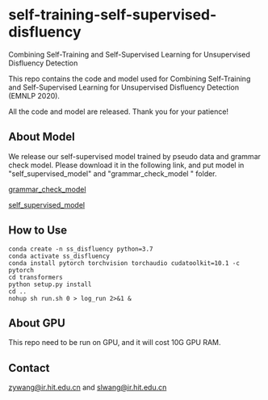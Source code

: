 # self-training-self-supervised-disfluency

Combining Self-Training and Self-Supervised Learning for Unsupervised
Disfluency Detection

This repo contains the code and model used for Combining Self-Training and Self-Supervised Learning for Unsupervised
Disfluency Detection (EMNLP 2020).

All the code and model are released. Thank you for your patience!

## About Model

We release our self-supervised model trained by pseudo data and grammar check model. Please download it in the following link, and put model in "self_supervised_model" and "grammar_check_model " folder.

[grammar_check_model][grammar_check_model]

[self_supervised_model][self_supervised_model]


[self_supervised_model]:https://drive.google.com/file/d/1MQ-uJW6HSsvLDuF4IUFl81lGRGQXUrgr/view?usp=sharing

[grammar_check_model]:https://drive.google.com/file/d/1nlWvMJm54MJ_HsA315CEiSnBGDclXn92/view?usp=sharing

## How to Use

```
conda create -n ss_disfluency python=3.7
conda activate ss_disfluency
conda install pytorch torchvision torchaudio cudatoolkit=10.1 -c pytorch
cd transformers
python setup.py install
cd ..
nohup sh run.sh 0 > log_run 2>&1 &
```
## About GPU

This repo need to be run on GPU, and it will cost 10G GPU RAM.

## Contact
zywang@ir.hit.edu.cn and slwang@ir.hit.edu.cn
